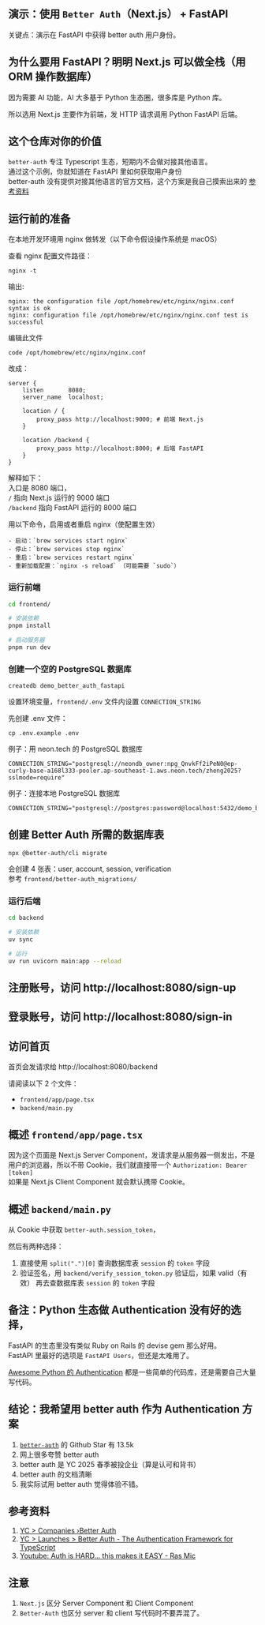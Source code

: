 ## 演示：使用 `Better Auth`（Next.js） + FastAPI
关键点：演示在 FastAPI 中获得 better auth 用户身份。  

## 为什么要用 FastAPI？明明 Next.js 可以做全栈（用 ORM 操作数据库）
因为需要 AI 功能，AI 大多基于 Python 生态圈，很多库是 Python 库。   

所以选用 Next.js 主要作为前端，发 HTTP 请求调用 Python FastAPI 后端。     

## 这个仓库对你的价值
`better-auth` 专注 Typescript 生态，短期内不会做对接其他语言。     
通过这个示例，你就知道在 FastAPI 里如何获取用户身份    
better-auth 没有提供对接其他语言的官方文档，这个方案是我自己摸索出来的  [参考资料](https://github.com/better-auth/better-auth/issues/2685)

## 运行前的准备
在本地开发环境用 nginx 做转发（以下命令假设操作系统是 macOS）    

查看 nginx 配置文件路径：
```
nginx -t
```

输出:
```
nginx: the configuration file /opt/homebrew/etc/nginx/nginx.conf syntax is ok
nginx: configuration file /opt/homebrew/etc/nginx/nginx.conf test is successful
```

编辑此文件
```
code /opt/homebrew/etc/nginx/nginx.conf
```

改成：  
```
server {
    listen       8080;
    server_name  localhost;

    location / {
        proxy_pass http://localhost:9000; # 前端 Next.js
    }

    location /backend {
        proxy_pass http://localhost:8000; # 后端 FastAPI
    }
}
```
解释如下：  
入口是 8080 端口，     
`/` 指向 Next.js 运行的 9000 端口   
`/backend` 指向 FastAPI 运行的 8000 端口   

用以下命令，启用或者重启 nginx（使配置生效）
```
- 启动：`brew services start nginx`
- 停止：`brew services stop nginx`
- 重启：`brew services restart nginx`
- 重新加载配置：`nginx -s reload` （可能需要 `sudo`）
```

### 运行前端
```bash
cd frontend/

# 安装依赖
pnpm install 

# 启动服务器
pnpm run dev
```

### 创建一个空的 PostgreSQL 数据库
```
createdb demo_better_auth_fastapi
```

设置环境变量，`frontend/.env` 文件内设置 `CONNECTION_STRING`

先创建 .env 文件：  
```
cp .env.example .env
```

例子：用 neon.tech 的 PostgreSQL 数据库
```
CONNECTION_STRING="postgresql://neondb_owner:npg_QnvkFf2iPeN0@ep-curly-base-a168l333-pooler.ap-southeast-1.aws.neon.tech/zheng2025?sslmode=require"
```

例子：连接本地 PostgreSQL 数据库
```
CONNECTION_STRING="postgresql://postgres:password@localhost:5432/demo_better_auth_fastapi"
```

## 创建 Better Auth 所需的数据库表
```
npx @better-auth/cli migrate
```
会创建 4 张表：user, account, session, verification  
参考 `frontend/better-auth_migrations/`   


### 运行后端
```bash
cd backend

# 安装依赖
uv sync

# 运行
uv run uvicorn main:app --reload
```

## 注册账号，访问 http://localhost:8080/sign-up

## 登录账号，访问 http://localhost:8080/sign-in

## 访问首页
首页会发请求给 http://localhost:8080/backend     

请阅读以下 2 个文件：  
- `frontend/app/page.tsx`
- `backend/main.py`

## 概述 `frontend/app/page.tsx`
因为这个页面是 Next.js Server Component，发请求是从服务器一侧发出，不是用户的浏览器，所以不带 Cookie，我们就直接带一个 `Authorization: Bearer [token]`   
如果是 Next.js Client Component 就会默认携带 Cookie。  

## 概述 `backend/main.py`
从 Cookie 中获取 `better-auth.session_token`，   

然后有两种选择：
1. 直接使用 `split(".")[0]` 查询数据库表 `session` 的 `token` 字段
2. 验证签名，用 `backend/verify_session_token.py` 验证后，如果 valid（有效） 再去查数据库表 `session` 的 `token` 字段

## 备注：Python 生态做 Authentication 没有好的选择，   
FastAPI 的生态里没有类似 Ruby on Rails 的 devise gem 那么好用。  
FastAPI 里最好的选项是 `FastAPI Users`，但还是太难用了。  

[Awesome Python 的 Authentication](https://github.com/vinta/awesome-python?tab=readme-ov-file#authentication) 都是一些简单的代码库，还是需要自己大量写代码。  

## 结论：我希望用 better auth 作为 Authentication 方案
1. [`better-auth`](https://github.com/better-auth/better-auth) 的 Github Star 有 13.5k
2. 网上很多夸赞 better auth
3. better auth 是 YC 2025 春季被投企业（算是认可和背书）
4. better auth 的文档清晰
5. 我实际试用 better auth 觉得体验不错。   

## 参考资料
1. [YC > Companies ›Better Auth](https://www.ycombinator.com/companies/better-auth)
1. [YC > Launches > Better Auth - The Authentication Framework for TypeScript](https://www.ycombinator.com/launches/NUm-better-auth-the-authentication-framework-for-typescript)
1. [Youtube: Auth is HARD... this makes it EASY - Ras Mic](https://www.youtube.com/watch?v=QurjwJHCoHQ)

## 注意
1. `Next.js` 区分 Server Component 和 Client Component
2. `Better-Auth` 也区分 server 和 client
写代码时不要弄混了。     

<!-- # Demo: use `better-auth`(Next.js) with FastAPI

## Why Next.js + FastAPI? instead of just using Next.js alone
a lot of AI lib are in Python ecosystem, I want to build a "AI Chatbot Web App",   
so using Python would be a great idea.   

## Value
 -->
